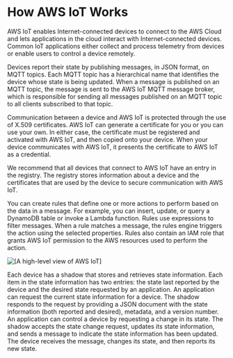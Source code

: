# How AWS IoT Works<a name="aws-iot-how-it-works"></a>

AWS IoT enables Internet\-connected devices to connect to the AWS Cloud and lets applications in the cloud interact with Internet\-connected devices\. Common IoT applications either collect and process telemetry from devices or enable users to control a device remotely\.

Devices report their state by publishing messages, in JSON format, on MQTT topics\. Each MQTT topic has a hierarchical name that identifies the device whose state is being updated\. When a message is published on an MQTT topic, the message is sent to the AWS IoT MQTT message broker, which is responsible for sending all messages published on an MQTT topic to all clients subscribed to that topic\. 

Communication between a device and AWS IoT is protected through the use of X\.509 certificates\. AWS IoT can generate a certificate for you or you can use your own\. In either case, the certificate must be registered and activated with AWS IoT, and then copied onto your device\. When your device communicates with AWS IoT, it presents the certificate to AWS IoT as a credential\.

We recommend that all devices that connect to AWS IoT have an entry in the registry\. The registry stores information about a device and the certificates that are used by the device to secure communication with AWS IoT\.

You can create rules that define one or more actions to perform based on the data in a message\. For example, you can insert, update, or query a DynamoDB table or invoke a Lambda function\. Rules use expressions to filter messages\. When a rule matches a message, the rules engine triggers the action using the selected properties\. Rules also contain an IAM role that grants AWS IoT permission to the AWS resources used to perform the action\.

![\[A high-level view of AWS IoT\]](http://docs.aws.amazon.com/iot/latest/developerguide/images/aws_iot_data_services.png)

Each device has a shadow that stores and retrieves state information\. Each item in the state information has two entries: the state last reported by the device and the desired state requested by an application\. An application can request the current state information for a device\. The shadow responds to the request by providing a JSON document with the state information \(both reported and desired\), metadata, and a version number\. An application can control a device by requesting a change in its state\. The shadow accepts the state change request, updates its state information, and sends a message to indicate the state information has been updated\. The device receives the message, changes its state, and then reports its new state\.